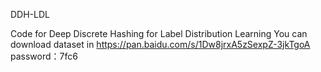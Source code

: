 DDH-LDL

Code for Deep Discrete Hashing for Label Distribution Learning
You can download dataset in https://pan.baidu.com/s/1Dw8jrxA5zSexpZ-3jkTgoA password：7fc6

